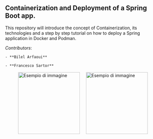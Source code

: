 ## Containerization and Deployment of a Spring Boot app.

This repository will introduce the concept of Containerization, its technologies and a 
step by step tutorial on how to deploy a Spring application in Docker and Podman.

_Contributors_: 

    - **Bilel Arfaoui**
    
    - **Francesco Sartor**


<div style="display: flex; justify-content: center;">
  <img src="images/podman-logo.png.webp" alt="Esempio di immagine" style="width: 200px; height: auto; margin: 0 10px;" />
  <img src="images/docker.png" alt="Esempio di immagine" style="width: 200px; height: auto; margin: 0 10px;" />
</div>




